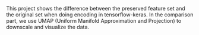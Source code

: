 This project shows the difference between the preserved feature set and the original set when doing encoding in tensorflow-keras.
In the comparison part, we use UMAP (Uniform Manifold Approximation and Projection) to downscale and visualize the data. 
